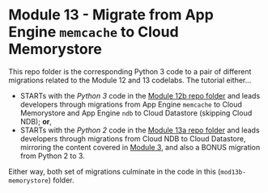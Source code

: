 # Module 13 - Migrate from App Engine `memcache` to Cloud Memorystore

This repo folder is the corresponding Python 3 code to a pair of different migrations related to the Module 12 and 13 codelabs. The tutorial either...

- STARTs with the _Python 3_ code in the [Module 12b repo folder](/mod12b-memcache) and leads developers through migrations from App Engine `memcache` to Cloud Memorystore and App Engine `ndb` to Cloud Datastore (skipping Cloud NDB); **or**,
- STARTs with the _Python 2_ code in the [Module 13a repo folder](/mod13a-memorystore) and leads developers through migrations from Cloud NDB to Cloud Datastore, mirroring the content covered in [Module 3](http://g.co/codelabs/pae-migrate-datastore), and also a BONUS migration from Python 2 to 3.

Either way, both set of migrations culminate in the code in this (`mod13b-memorystore`) folder.
